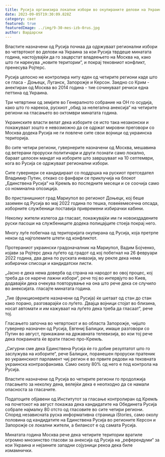 ```yaml
---
title: Русија организира локални избори во окупираните делови на Украина
date: 2023-09-05T19:30:09.828Z
category: свет
featured: true
featuredImage: ../img/9-30-mes-izb-0rus.jpg
author: Вардарски
---
```

Властите назначени од Русија почнаа да одржуваат регионални избори во четвртокот во делови на Украина за кои Русија тврдеше минатата година, настојувајќи да го зацврстат владеењето на Москва на, како што ги нарекува „новите територии“, и покрај тековниот конфликт, пренесува Ројтерс.

Русија целосно не контролира ниту еден од четирите региони каде што се гласа - Доњецк, Луганск, Запорожје и Керсон. Заедно со Крим - анектиран од Москва во 2014 година - тие сочинуваат речиси една петтина од Украина.

Три четвртини од земјите во Генералното собрание на ОН го осудија, како што го нарекоа, рускиот „обид за нелегална анексија“ на четирите региони на гласањето во октомври минатата година.

Украинските власти велат дека изборите се исто така незаконски и покажуваат зошто е невозможно да се одржат мировни преговори со Москва додека Русија не ги повлече сите свои војници од украинска територија.

Во сите четири региони, гувернерите назначени од Москва, мешавина од ветерани проруски политичари и други познати само локално, бараат целосен мандат на изборите што завршуваат на 10 септември, кога во Русија се одржуваат регионални избори.

Сите гувернери се кандидираат со поддршка на рускиот претседател Владимир Путин, откако со фанфари се приклучија на блокот „Единствена Русија“ на Кремљ во последните месеци и се соочија само со номинална опозиција.

Во пристанишниот град Мариупол во регионот Доњецк, кој беше заземен од Русија во мај 2022 година по тешка, повеќемесечна опсада, изборните службеници поставија привремени избирачки кабини.

Неколку жители излегоа да гласаат, покажувајќи им ги новоиздадените руски пасоши на службениците додека полицајците стоеја покрај него.

Многу луѓе побегнаа од територијата окупирана од Русија, која претрпе некои од најголемите штети од конфликтот.

Протераниот украински градоначалник на Мариупол, Вадим Бојченко, изјави за Ројтерс дека луѓето од градот од кој побегнал на 26 февруари 2022 година, два дена по руската инвазија, му рекле дека нема избирачки списоци и кандидатски листи.

„Јасно е дека нема доверба од страна на народот во овој процес, кој треба да се нарече лажни избори“, рече тој во интервјуто во Киев, додавајќи дека очекува повторување на она што рече дека се случило во анексијата. гласајте минатата година.

„Тие (функционерите назначени од Русија) ќе шетаат од стан до стан како порано, разговарајќи со луѓето. Двајца војници стојат во близина, носат автомати и им кажуваат на луѓето дека треба да гласаат“, рече тој.

Гласањето започна во четвртокот и во областа Запорожје, чијшто гувернер назначен од Русија, Евгениј Балицки, имаше разговори со Путин во август, прикажани на државната телевизија, во кои тој рече дека покраината ќе врати гласно про-Кремљ.

„Сигурни сме дека Единствена Русија ќе го добие резултатот што го заслужува на изборите“, рече Балицки, поранешен проруски пратеник во украинскиот парламент чиј регион е во првите редови на тековната украинска контраофанзива. Само околу 80% од него е под контрола на Русија.

Властите назначени од Русија во четирите региони го продолжија гласањето за неколку дена, велејќи дека е неопходно да се намали опасноста за гласачите.

Податоците објавени од Институтот за гласање контролиран од Кремљ на почетокот на август покажаа дека кандидатите на Обединета Русија собрале најмалку 80 отсто од гласовите во сите четири региони. Според независната руска информативна страница iStories, само околу половина од кандидатите на Единствена Русија во регионите Керсон и Запорожје се локални жители, а билансот е од самата Русија.

Минатата година Москва рече дека четирите територии вратиле огромно мнозинство гласови за анексија од Русија на „референдуми“ за кои Украина и нејзините западни сојузници рекоа дека биле измамнички.